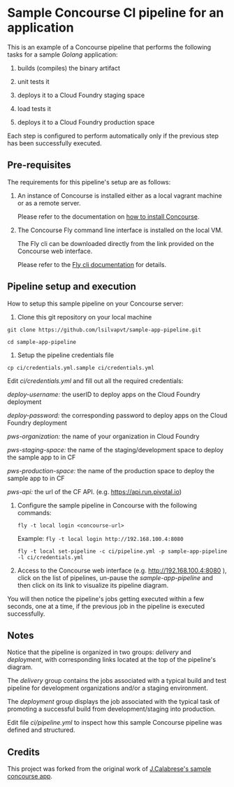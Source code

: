 # Sample Concourse CI pipeline for an application

This is an example of a Concourse pipeline that performs the following tasks for a sample _Golang_ application:

1. builds (compiles) the binary artifact

1. unit tests it

1. deploys it to a Cloud Foundry staging space

1. load tests it

1. deploys it to a Cloud Foundry production space


Each step is configured to perform automatically only if the previous step has been successfully executed.

## Pre-requisites

The requirements for this pipeline's setup are as follows:

1. An instance of Concourse is installed either as a local vagrant machine or as a remote server.

   Please refer to the documentation on [how to install Concourse](http://concourse.ci/installing.html).

1. The Concourse Fly command line interface is installed on the local VM.

   The Fly cli can be downloaded directly from the link provided on the Concourse web interface.

   Please refer to the [Fly cli documentation](http://concourse.ci/fly-cli.html) for details.


## Pipeline setup and execution

How to setup this sample pipeline on your Concourse server:

1. Clone this git repository on your local machine

  ```git clone https://github.com/lsilvapvt/sample-app-pipeline.git```

  ```cd sample-app-pipeline```
1. Setup the pipeline credentials file

  ```cp ci/credentials.yml.sample ci/credentials.yml```

  Edit _ci/credentials.yml_ and fill out all the required credentials:

  _deploy-username:_ the userID to deploy apps on the Cloud Foundry deployment

  _deploy-password:_ the corresponding password to deploy apps on the Cloud Foundry deployment

  _pws-organization:_ the name of your organization in Cloud Foundry

  _pws-staging-space:_ the name of the staging/development space to deploy the sample app to in CF

  _pws-production-space:_ the name of the production space to deploy the sample app to in CF

  _pws-api:_ the url of the CF API. (e.g. https://api.run.pivotal.io)

1. Configure the sample pipeline in Concourse with the following commands:

   ```fly -t local login <concourse-url>```

   Example: ```fly -t local login http://192.168.100.4:8080```

   ```fly -t local set-pipeline -c ci/pipeline.yml -p sample-app-pipeline -l ci/credentials.yml```

1. Access to the Concourse web interface (e.g. http://192.168.100.4:8080 ), click on the list of pipelines, un-pause the _sample-app-pipeline_ and then click on its link to visualize its pipeline diagram.

You will then notice the pipeline's jobs getting executed within a few seconds, one at a time, if the previous job in the pipeline is executed successfully.



## Notes

Notice that the pipeline is organized in two groups: _delivery_ and _deployment_, with corresponding links located at the top of the pipeline's diagram.

The _delivery_ group contains the jobs associated with a typical build and test pipeline for development organizations and/or a staging environment.

The _deployment_ group displays the job associated with the typical task of promoting a successful build from development/staging into production.

Edit file _ci/pipeline.yml_ to inspect how this sample Concourse pipeline was defined and structured.


## Credits

This project was forked from the original work of [J.Calabrese's sample concourse app](https://github.com/xchapter7x/concourse-demo-app).
